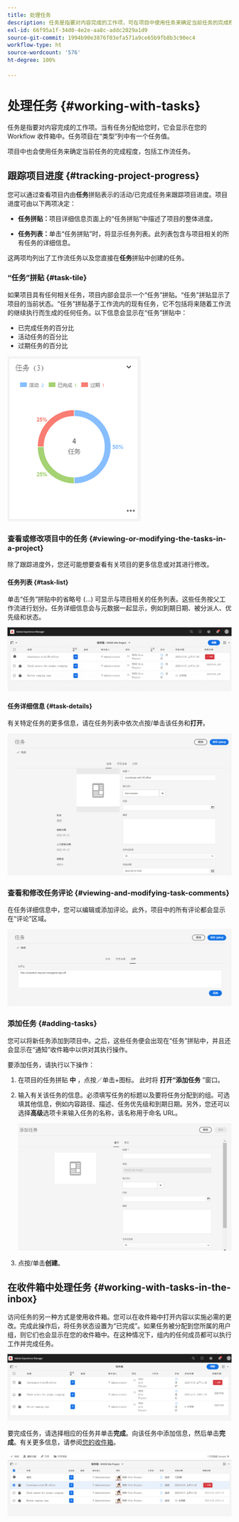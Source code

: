 ```yaml
---
title: 处理任务
description: 任务是指要对内容完成的工作项，可在项目中使用任务来确定当前任务的完成程度
exl-id: 66f95a1f-34d0-4e2e-aa8c-addc2029a1d9
source-git-commit: 1994b90e3876f03efa571a9ce65b9fb8b3c90ec4
workflow-type: ht
source-wordcount: '576'
ht-degree: 100%

---
```


# 处理任务 {#working-with-tasks}

任务是指要对内容完成的工作项。当有任务分配给您时，它会显示在您的 Workflow 收件箱中。任务项目在“类型”列中有一个任务值。

项目中也会使用任务来确定当前任务的完成程度，包括工作流任务。

## 跟踪项目进度 {#tracking-project-progress}

您可以通过查看项目内由&#x200B;**任务**&#x200B;拼贴表示的活动/已完成任务来跟踪项目进度。项目进度可由以下两项决定：

* **任务拼贴：**&#x200B;项目详细信息页面上的“任务拼贴”中描述了项目的整体进度。

* **任务列表：**&#x200B;单击“任务拼贴”时，将显示任务列表。此列表包含与项目相关的所有任务的详细信息。

这两项均列出了工作流任务以及您直接在&#x200B;**任务**&#x200B;拼贴中创建的任务。

### “任务”拼贴 {#task-tile}

如果项目具有任何相关任务，项目内部会显示一个“任务”拼贴。“任务”拼贴显示了项目的当前状态。“任务”拼贴基于工作流内的现有任务，它不包括将来随着工作流的继续执行而生成的任何任务。以下信息会显示在“任务”拼贴中：

* 已完成任务的百分比
* 活动任务的百分比
* 过期任务的百分比

![“任务”拼贴](/help/sites-cloud/authoring/assets/projects-tasks-breakdown.png)

### 查看或修改项目中的任务 {#viewing-or-modifying-the-tasks-in-a-project}

除了跟踪进度外，您还可能想要查看有关项目的更多信息或对其进行修改。

#### 任务列表 {#task-list}

单击“任务”拼贴中的省略号 (...) 可显示与项目相关的任务列表。这些任务按父工作流进行划分。任务详细信息会与元数据一起显示，例如到期日期、被分派人、优先级和状态。

![任务列表](/help/sites-cloud/authoring/assets/projects-task-list.png)

#### 任务详细信息 {#task-details}

有关特定任务的更多信息，请在任务列表中依次点按/单击该任务和&#x200B;**打开**。

![任务详细信息](/help/sites-cloud/authoring/assets/projects-task-details.png)

### 查看和修改任务评论 {#viewing-and-modifying-task-comments}

在任务详细信息中，您可以编辑或添加评论。此外，项目中的所有评论都会显示在“评论”区域。

![有关任务的评论](/help/sites-cloud/authoring/assets/projects-tasks-comments.png)

### 添加任务 {#adding-tasks}

您可以将新任务添加到项目中。之后，这些任务便会出现在“任务”拼贴中，并且还会显示在“通知”收件箱中以供对其执行操作。

要添加任务，请执行以下操作：

1. 在项目的任务拼贴 **中** ，点按／单击+图标。 此时将 **打开“添加任务** ”窗口。
1. 输入有关该任务的信息。必须填写任务的标题以及要将任务分配到的组。可选填其他信息，例如内容路径、描述、任务优先级和到期日期。另外，您还可以选择&#x200B;**高级**&#x200B;选项卡来输入任务的名称，该名称用于命名 URL。

   ![添加任务](/help/sites-cloud/authoring/assets/projects-add-task.png)

1. 点按/单击&#x200B;**创建**。

## 在收件箱中处理任务 {#working-with-tasks-in-the-inbox}

访问任务的另一种方式是使用收件箱。您可以在收件箱中打开内容以实施必需的更改。完成此操作后，将任务状态设置为“已完成”。如果任务被分配到您所属的用户组，则它们也会显示在您的收件箱中。在这种情况下，组内的任何成员都可以执行工作并完成任务。

![收件箱中的任务](/help/sites-cloud/authoring/assets/projects-task-inbox.png)

要完成任务，请选择相应的任务并单击&#x200B;**完成**。向该任务中添加信息，然后单击&#x200B;**完成**。有关更多信息，请参阅[您的收件箱](/help/sites-cloud/authoring/getting-started/inbox.md)。

![任务通知](/help/sites-cloud/authoring/assets/projects-task-notifications.png)
